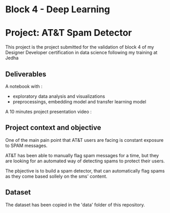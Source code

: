 # Block 4 - Deep Learning
# Project: AT&T Spam Detector


This project is the project submitted for the validation of block 4 of my Designer Developer certification in data science following my training at Jedha

## Deliverables

A notebook with :
- exploratory data analysis and visualizations
- preprocessings, embedding model and transfer learning model

A 10 minutes project presentation video : 

## Project context and objective

One of the main pain point that AT\&T users are facing is constant exposure to SPAM messages.

AT\&T has been able to manually flag spam messages for a time, but they are looking for an automated way of detecting spams to protect their users.

The pbjective is to build a spam detector, that can automatically flag spams as they come based sollely on the sms' content.

## Dataset

The dataset has been copied in the 'data' folder of this repository.